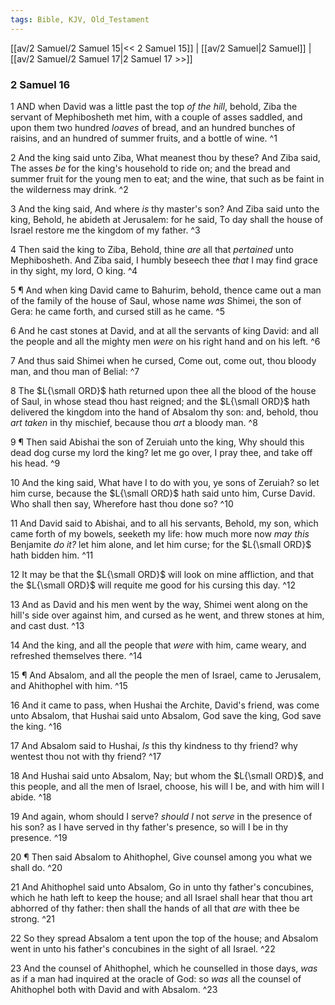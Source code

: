 ```yaml
---
tags: Bible, KJV, Old_Testament
---
```


[[av/2 Samuel/2 Samuel 15|<< 2 Samuel 15]] | [[av/2 Samuel|2 Samuel]] | [[av/2 Samuel/2 Samuel 17|2 Samuel 17 >>]]

### 2 Samuel 16

1 AND when David was a little past the top _of_ _the_ _hill_, behold, Ziba the servant of Mephibosheth met him, with a couple of asses saddled, and upon them two hundred _loaves_ of bread, and an hundred bunches of raisins, and an hundred of summer fruits, and a bottle of wine. ^1

2 And the king said unto Ziba, What meanest thou by these? And Ziba said, The asses _be_ for the king's household to ride on; and the bread and summer fruit for the young men to eat; and the wine, that such as be faint in the wilderness may drink. ^2

3 And the king said, And where _is_ thy master's son? And Ziba said unto the king, Behold, he abideth at Jerusalem: for he said, To day shall the house of Israel restore me the kingdom of my father. ^3

4 Then said the king to Ziba, Behold, thine _are_ all that _pertained_ unto Mephibosheth. And Ziba said, I humbly beseech thee _that_ I may find grace in thy sight, my lord, O king. ^4

5 ¶ And when king David came to Bahurim, behold, thence came out a man of the family of the house of Saul, whose name _was_ Shimei, the son of Gera: he came forth, and cursed still as he came. ^5

6 And he cast stones at David, and at all the servants of king David: and all the people and all the mighty men _were_ on his right hand and on his left. ^6

7 And thus said Shimei when he cursed, Come out, come out, thou bloody man, and thou man of Belial: ^7

8 The $L{\small ORD}$ hath returned upon thee all the blood of the house of Saul, in whose stead thou hast reigned; and the $L{\small ORD}$ hath delivered the kingdom into the hand of Absalom thy son: and, behold, thou _art_ _taken_ in thy mischief, because thou _art_ a bloody man. ^8

9 ¶ Then said Abishai the son of Zeruiah unto the king, Why should this dead dog curse my lord the king? let me go over, I pray thee, and take off his head. ^9

10 And the king said, What have I to do with you, ye sons of Zeruiah? so let him curse, because the $L{\small ORD}$ hath said unto him, Curse David. Who shall then say, Wherefore hast thou done so? ^10

11 And David said to Abishai, and to all his servants, Behold, my son, which came forth of my bowels, seeketh my life: how much more now _may_ _this_ Benjamite _do_ _it?_ let him alone, and let him curse; for the $L{\small ORD}$ hath bidden him. ^11

12 It may be that the $L{\small ORD}$ will look on mine affliction, and that the $L{\small ORD}$ will requite me good for his cursing this day. ^12

13 And as David and his men went by the way, Shimei went along on the hill's side over against him, and cursed as he went, and threw stones at him, and cast dust. ^13

14 And the king, and all the people that _were_ with him, came weary, and refreshed themselves there. ^14

15 ¶ And Absalom, and all the people the men of Israel, came to Jerusalem, and Ahithophel with him. ^15

16 And it came to pass, when Hushai the Archite, David's friend, was come unto Absalom, that Hushai said unto Absalom, God save the king, God save the king. ^16

17 And Absalom said to Hushai, _Is_ this thy kindness to thy friend? why wentest thou not with thy friend? ^17

18 And Hushai said unto Absalom, Nay; but whom the $L{\small ORD}$, and this people, and all the men of Israel, choose, his will I be, and with him will I abide. ^18

19 And again, whom should I serve? _should_ _I_ not _serve_ in the presence of his son? as I have served in thy father's presence, so will I be in thy presence. ^19

20 ¶ Then said Absalom to Ahithophel, Give counsel among you what we shall do. ^20

21 And Ahithophel said unto Absalom, Go in unto thy father's concubines, which he hath left to keep the house; and all Israel shall hear that thou art abhorred of thy father: then shall the hands of all that _are_ with thee be strong. ^21

22 So they spread Absalom a tent upon the top of the house; and Absalom went in unto his father's concubines in the sight of all Israel. ^22

23 And the counsel of Ahithophel, which he counselled in those days, _was_ as if a man had inquired at the oracle of God: so _was_ all the counsel of Ahithophel both with David and with Absalom. ^23
